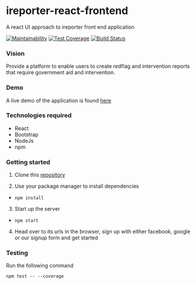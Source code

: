 # ireporter-react-frontend
A react UI approach to ireporter front end application

[![Maintainability](https://api.codeclimate.com/v1/badges/88779bbcf11d8874a9a4/maintainability)](https://codeclimate.com/github/KabohaJeanMark/ireporter-react-frontend/maintainability) [![Test Coverage](https://api.codeclimate.com/v1/badges/88779bbcf11d8874a9a4/test_coverage)](https://codeclimate.com/github/KabohaJeanMark/ireporter-react-frontend/test_coverage) [![Build Status](https://travis-ci.com/KabohaJeanMark/ireporter-react-frontend.svg?branch=develop)](https://travis-ci.com/KabohaJeanMark/ireporter-react-frontend)

### Vision

Provide a platform to enable users to create redflag and intervention reports that require government aid and intervention.

### Demo
A live demo of the application is found [here](https://ireporterreactfront.herokuapp.com/)

### Technologies required
- React
- Bootstrap
- NodeJs
- npm 

### Getting started
1. Clone this [repository](https://github.com/KabohaJeanMark/ireporter-react-frontend.git)

2. Use your package manager to install dependencies
- `npm install`

3. Start up the server
- `npm start`

4. Head over to its urls in the browser, sign up with either facebook, google or our signup form and get started

### Testing

Run the following command

`npm test -- --coverage`



